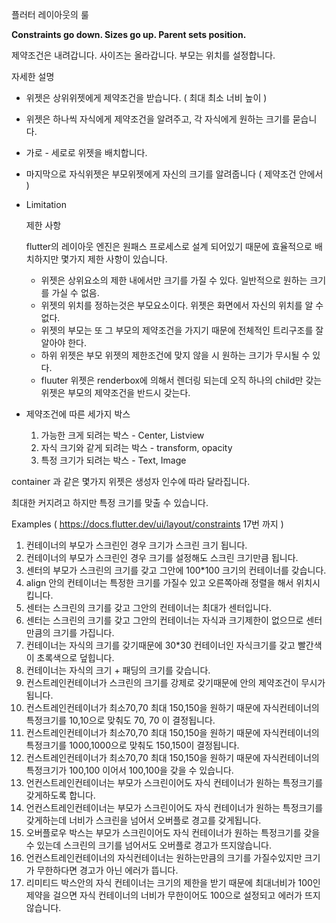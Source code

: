 플러터 레이아웃의 룰

**Constraints go down. Sizes go up. Parent sets position.**

제약조건은 내려갑니다. 사이즈는 올라갑니다. 부모는 위치를 설정합니다.

자세한 설명

- 위젯은 상위위젯에게 제약조건을 받습니다. ( 최대 최소 너비 높이 )
- 위젯은 하나씩 자식에게 제약조건을 알려주고, 각 자식에게 원하는 크기를 묻습니다.
- 가로 - 세로로 위젯을 배치합니다.
- 마지막으로 자식위젯은 부모위젯에게 자신의 크기를 알려줍니다 ( 제약조건 안에서 )

- Limitation
    
    제한 사항
    
    flutter의 레이아웃 엔진은 원패스 프로세스로 설계 되어있기 때문에 효율적으로 배치하지만 몇가지 제한 사항이 있습니다.
    
    - 위젯은 상위요소의 제한 내에서만 크기를 가질 수 있다. 일반적으로 원하는 크기를 가실 수 없음.
    - 위젯의 위치를 정하는것은 부모요소이다. 위젯은 화면에서 자신의 위치를 알 수 없다.
    - 위젯의 부모는 또 그 부모의 제약조건을 가지기 때문에 전체적인 트리구조를 잘 알아야 한다.
    - 하위 위젯은 부모 위젯의 제한조건에 맞지 않을 시 원하는 크기가 무시될 수 있다.
    - fluuter 위젯은 renderbox에 의해서 렌더링 되는데 오직 하나의 child만 갖는 위젯은 부모의 제약조건을 반드시 갖는다.

- 제약조건에 따른 세가지 박스
    1. 가능한 크게 되려는 박스 - Center, Listview
    2. 자식 크기와 같게 되려는 박스 - transform, opacity
    3. 특정 크기가 되려는 박스 - Text, Image

container 과 같은 몇가지 위젯은 생성자 인수에 따라 달라집니다.

최대한 커지려고 하지만 특정 크기를 맞출 수 있습니다.

Examples  ( https://docs.flutter.dev/ui/layout/constraints 17번 까지 )

1. 컨테이너의 부모가 스크린인 경우 크기가 스크린 크기 됩니다.
2. 컨테이너의 부모가 스크린인 경우 크기를 설정해도 스크린 크기만큼 됩니다.
3. 센터의 부모가 스크린의 크기를 갖고 그안에 100*100 크기의 컨테이너를 갖습니다.
4. align 안의 컨테이너는 특정한 크기를 가질수 있고 오른쪽아래 정렬을 해서 위치시킵니다.
5. 센터는 스크린의 크기를 갖고 그안의 컨테이너는 최대가 센터입니다.
6. 센터는 스크린의 크기를 갖고 그안의 컨테이너는 자식과 크기제한이 없으므로 센터만큼의 크기를 가집니다.
7. 컨테이너는 자식의 크기를 갖기때문에 30*30 컨테이너인 자식크기를 갖고 빨간색이 초록색으로 덮힙니다.
8. 컨테이너는 자식의 크기 + 패딩의 크기를 갖습니다.
9. 컨스트레인컨테이너가 스크린의 크기를 강제로 갖기때문에 안의 제약조건이 무시가 됩니다.
10. 컨스트레인컨테이너가 최소70,70 최대 150,150을 원하기 때문에 자식컨테이너의 특정크기를 10,10으로 맞춰도 70, 70 이 결정됩니다.
11. 컨스트레인컨테이너가 최소70,70 최대 150,150을 원하기 때문에 자식컨테이너의 특정크기를 1000,1000으로 맞춰도 150,150이 결정됩니다.
12. 컨스트레인컨테이너가 최소70,70 최대 150,150을 원하기 때문에 자식컨테이너의 특정크기가 100,100 이어서 100,100을 갖을 수 있습니다.
13. 언컨스트레인컨테이너는 부모가 스크린이어도 자식 컨테이너가 원하는 특정크기를 갖게하도록 합니다.
14. 언컨스트레인컨테이너는 부모가 스크린이어도 자식 컨테이너가 원하는 특정크기를 갖게하는데 너비가 스크린을 넘어서 오버플로 경고를 갖게됩니다.
15. 오버플로우 박스는 부모가 스크린이어도 자식 컨테이너가 원하는 특정크기를 갖을수 있는데 스크린의 크기를 넘어서도 오버플로 경고가 뜨지않습니다.
16. 언컨스트레인컨테이너의 자식컨테이너는 원하는만큼의 크기를 가질수있지만 크기가 무한하다면 경고가 아닌 에러가 뜹니다.
17. 리미티드 박스안의 자식 컨테이너는 크기의 제한을 받기 때문에 최대너비가 100인 제약을 걸으면 자식 컨테이너의 너비가 무한이어도 100으로 설정되고 에러가 뜨지 않습니다.
